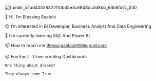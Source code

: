 
![tumblr_52ad40328322f1dbd5e3c8948dc3d8bb_66b6fd7c_500](https://github.com/Blessing450/Blessing450/assets/134234720/e0a04d72-c2a5-49d8-a6b6-dceb3f37c563)
 
 
 
 
 
 👋 Hi, I’m Blessing Sealole
 
 😊 I’m interested in BI Developer, Business  Analyst And Data Engineering
 
 🌱 I’m currently learning SQL And Power BI
 
 📫 How to reach me Blessingselaole18@gmail.com
 
 😃 Fun Fact... I love creating Dashboards 
 
    One thing about dreams?
	
    They always come True
  
    
